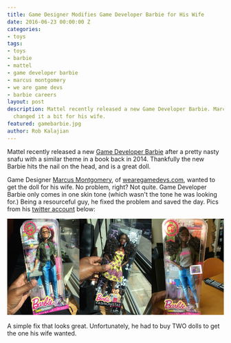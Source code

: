 ```yaml
---
title: Game Designer Modifies Game Developer Barbie for His Wife
date: 2016-06-23 00:00:00 Z
categories:
- toys
tags:
- toys
- barbie
- mattel
- game developer barbie
- marcus montgomery
- we are game devs
- barbie careers
layout: post
description: Mattel recently released a new Game Developer Barbie. Marcus Montgomery
  changed it a bit for his wife.
featured: gamebarbie.jpg
author: Rob Kalajian
---
```


Mattel recently released a new [Game Developer Barbie](http://shop.mattel.com/product/index.jsp?productId=99225426) after a pretty nasty snafu with a similar theme in a book back in 2014. Thankfully the new Barbie hits the nail on the head, and is a great doll.

Game Designer [Marcus Montgomery](http://twitter.com/marcusingames), of [wearegamedevs.com](http://wearegamedevs.com), wanted to get the doll for his wife. No problem, right? Not quite. Game Developer Barbie only comes in one skin tone (which wasn't the tone he was looking for.) Being a resourceful guy, he fixed the problem and saved the day. Pics from his [twitter account](http://twitter.com/marcusingames) below:

![Game Developer Barbie Fix](/images/barbiefix.jpg)

A simple fix that looks great. Unfortunately, he had to buy TWO dolls to get the one his wife wanted.
